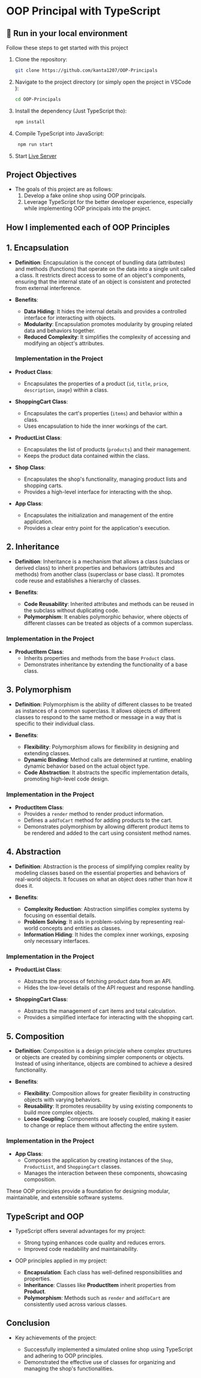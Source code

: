 # OOP Principal with TypeScript

## 🚀 Run in your local environment

Follow these steps to get started with this project

1. Clone the repository:

   ```bash
   git clone https://github.com/kanta1207/OOP-Principals
   ```

2. Navigate to the project directory (or simply open the project in VSCode ):

   ```bash
   cd OOP-Principals
   ```

3. Install the dependency (Just TypeScript tho):

   ```bash
   npm install
   ```

4. Compile TypeScript into JavaScript:

   ```bash
    npm run start
   ```

5. Start [Live Server](https://marketplace.visualstudio.com/items?itemName=yandeu.five-server)

## Project Objectives

- The goals of this project are as follows:
  1. Develop a fake online shop using OOP principals.
  2. Leverage TypeScript for the better developer experience, especially while implementing OOP principals into the project.

## How I implemented each of OOP Principles

## 1. Encapsulation

- **Definition**: Encapsulation is the concept of bundling data (attributes) and methods (functions) that operate on the data into a single unit called a class. It restricts direct access to some of an object's components, ensuring that the internal state of an object is consistent and protected from external interference.

- **Benefits**:

  - **Data Hiding**: It hides the internal details and provides a controlled interface for interacting with objects.
  - **Modularity**: Encapsulation promotes modularity by grouping related data and behaviors together.
  - **Reduced Complexity**: It simplifies the complexity of accessing and modifying an object's attributes.

  ### Implementation in the Project

- **Product Class**:
  - Encapsulates the properties of a product (`id`, `title`, `price`, `description`, `image`) within a class.
- **ShoppingCart Class**:

  - Encapsulates the cart's properties (`items`) and behavior within a class.
  - Uses encapsulation to hide the inner workings of the cart.

- **ProductList Class**:

  - Encapsulates the list of products (`products`) and their management.
  - Keeps the product data contained within the class.

- **Shop Class**:

  - Encapsulates the shop's functionality, managing product lists and shopping carts.
  - Provides a high-level interface for interacting with the shop.

- **App Class**:
  - Encapsulates the initialization and management of the entire application.
  - Provides a clear entry point for the application's execution.

## 2. Inheritance

- **Definition**: Inheritance is a mechanism that allows a class (subclass or derived class) to inherit properties and behaviors (attributes and methods) from another class (superclass or base class). It promotes code reuse and establishes a hierarchy of classes.

- **Benefits**:
  - **Code Reusability**: Inherited attributes and methods can be reused in the subclass without duplicating code.
  - **Polymorphism**: It enables polymorphic behavior, where objects of different classes can be treated as objects of a common superclass.

### Implementation in the Project

- **ProductItem Class**:
  - Inherits properties and methods from the base `Product` class.
  - Demonstrates inheritance by extending the functionality of a base class.

## 3. Polymorphism

- **Definition**: Polymorphism is the ability of different classes to be treated as instances of a common superclass. It allows objects of different classes to respond to the same method or message in a way that is specific to their individual class.

- **Benefits**:
  - **Flexibility**: Polymorphism allows for flexibility in designing and extending classes.
  - **Dynamic Binding**: Method calls are determined at runtime, enabling dynamic behavior based on the actual object type.
  - **Code Abstraction**: It abstracts the specific implementation details, promoting high-level code design.

### Implementation in the Project

- **ProductItem Class**:
  - Provides a `render` method to render product information.
  - Defines a `addToCart` method for adding products to the cart.
  - Demonstrates polymorphism by allowing different product items to be rendered and added to the cart using consistent method names.

## 4. Abstraction

- **Definition**: Abstraction is the process of simplifying complex reality by modeling classes based on the essential properties and behaviors of real-world objects. It focuses on what an object does rather than how it does it.

- **Benefits**:
  - **Complexity Reduction**: Abstraction simplifies complex systems by focusing on essential details.
  - **Problem Solving**: It aids in problem-solving by representing real-world concepts and entities as classes.
  - **Information Hiding**: It hides the complex inner workings, exposing only necessary interfaces.

### Implementation in the Project

- **ProductList Class**:

  - Abstracts the process of fetching product data from an API.
  - Hides the low-level details of the API request and response handling.

- **ShoppingCart Class**:
  - Abstracts the management of cart items and total calculation.
  - Provides a simplified interface for interacting with the shopping cart.

## 5. Composition

- **Definition**: Composition is a design principle where complex structures or objects are created by combining simpler components or objects. Instead of using inheritance, objects are combined to achieve a desired functionality.

- **Benefits**:
  - **Flexibility**: Composition allows for greater flexibility in constructing objects with varying behaviors.
  - **Reusability**: It promotes reusability by using existing components to build more complex objects.
  - **Loose Coupling**: Components are loosely coupled, making it easier to change or replace them without affecting the entire system.

### Implementation in the Project

- **App Class**:
  - Composes the application by creating instances of the `Shop`, `ProductList`, and `ShoppingCart` classes.
  - Manages the interaction between these components, showcasing composition.

These OOP principles provide a foundation for designing modular, maintainable, and extensible software systems.

## TypeScript and OOP

- TypeScript offers several advantages for my project:

  - Strong typing enhances code quality and reduces errors.
  - Improved code readability and maintainability.

- OOP principles applied in my project:
  - **Encapsulation**: Each class has well-defined responsibilities and properties.
  - **Inheritance**: Classes like **ProductItem** inherit properties from **Product**.
  - **Polymorphism**: Methods such as `render` and `addToCart` are consistently used across various classes.

## Conclusion

- Key achievements of the project:

  - Successfully implemented a simulated online shop using TypeScript and adhering to OOP principles.
  - Demonstrated the effective use of classes for organizing and managing the shop's functionalities.
